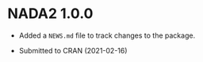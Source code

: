 # NADA2 1.0.0

* Added a `NEWS.md` file to track changes to the package.

* Submitted to CRAN (2021-02-16)
